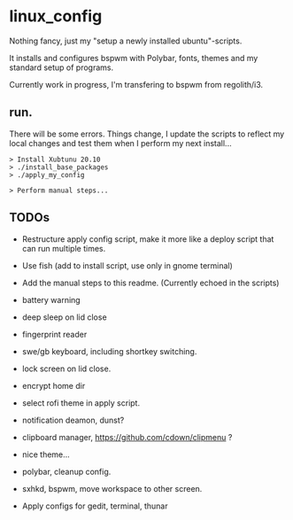 # linux_config
Nothing fancy, just my "setup a newly installed ubuntu"-scripts.

It installs and configures bspwm with Polybar, fonts, themes and my standard setup of programs.

Currently work in progress, I'm transfering to bspwm from regolith/i3.


## run.
There will be some errors. Things change, I update the scripts to reflect my local changes and test them when I perform my next install...
```
> Install Xubtunu 20.10
> ./install_base_packages
> ./apply_my_config

> Perform manual steps...
```

## TODOs
- Restructure apply config script, make it more like a deploy script that can run multiple times.
- Use fish (add to install script, use only in gnome terminal)
- Add the manual steps to this readme. (Currently echoed in the scripts)

- battery warning
- deep sleep on lid close
- fingerprint reader
- swe/gb keyboard, including shortkey switching.
- lock screen on lid close.
- encrypt home dir

- select rofi theme in apply script.

- notification deamon, dunst?
- clipboard manager, https://github.com/cdown/clipmenu ?
- nice theme...
- polybar, cleanup config.
- sxhkd, bspwm, move workspace to other screen.
- Apply configs for gedit, terminal, thunar

